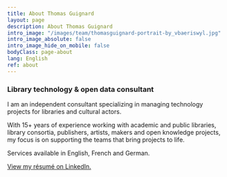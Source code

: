 ```yaml
---
title: About Thomas Guignard
layout: page
description: About Thomas Guignard
intro_image: "/images/team/thomasguignard-portrait-by_vbaeriswyl.jpg"
intro_image_absolute: false
intro_image_hide_on_mobile: false
bodyClass: page-about
lang: English
ref: about
---
```


### Library technology & open data consultant

I am an independent consultant specializing in managing technology projects for libraries and cultural actors.

With 15+ years of experience working with academic and public libraries, library consortia, publishers, artists, makers and open knowledge projects, my focus is on supporting the teams that bring projects to life.

Services available in English, French and German.

[View my résumé on LinkedIn.](https://www.linkedin.com/in/thomasguignard/)